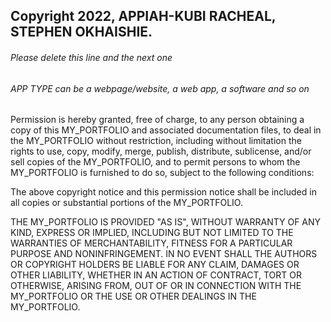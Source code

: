 ## Copyright 2022, APPIAH-KUBI RACHEAL, STEPHEN OKHAISHIE.

###### Please delete this line and the next one
###### APP TYPE can be a webpage/website, a web app, a software and so on

Permission is hereby granted, free of charge, to any person obtaining a copy of this MY_PORTFOLIO and associated documentation files, to deal in the MY_PORTFOLIO without restriction, including without limitation the rights to use, copy, modify, merge, publish, distribute, sublicense, and/or sell copies of the MY_PORTFOLIO, and to permit persons to whom the MY_PORTFOLIO is furnished to do so, subject to the following conditions:

The above copyright notice and this permission notice shall be included in all copies or substantial portions of the MY_PORTFOLIO.

THE MY_PORTFOLIO IS PROVIDED "AS IS", WITHOUT WARRANTY OF ANY KIND, EXPRESS OR IMPLIED, INCLUDING BUT NOT LIMITED TO THE WARRANTIES OF MERCHANTABILITY, FITNESS FOR A PARTICULAR PURPOSE AND NONINFRINGEMENT. IN NO EVENT SHALL THE AUTHORS OR COPYRIGHT HOLDERS BE LIABLE FOR ANY CLAIM, DAMAGES OR OTHER LIABILITY, WHETHER IN AN ACTION OF CONTRACT, TORT OR OTHERWISE, ARISING FROM, OUT OF OR IN CONNECTION WITH THE MY_PORTFOLIO OR THE USE OR OTHER DEALINGS IN THE MY_PORTFOLIO.
